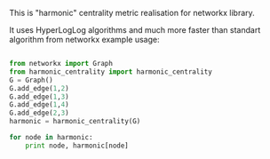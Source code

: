 This is "harmonic" centrality metric realisation for networkx library. 

It uses HyperLogLog algorithms and much more faster than standart algorithm from networkx
example usage:
```python

from networkx import Graph
from harmonic_centrality import harmonic_centrality
G = Graph()
G.add_edge(1,2)
G.add_edge(1,3)
G.add_edge(1,4)
G.add_edge(2,3)
harmonic = harmonic_centrality(G)

for node in harmonic:
    print node, harmonic[node]
```
